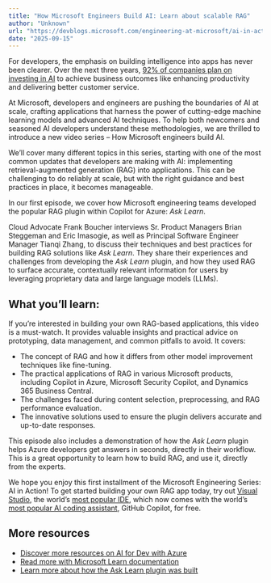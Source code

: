 ```yaml
---
title: "How Microsoft Engineers Build AI: Learn about scalable RAG"
author: "Unknown"
url: "https://devblogs.microsoft.com/engineering-at-microsoft/ai-in-action-how-to-build-scalable-rag-enabled-ai-apps/"
date: "2025-09-15"
---
```


For developers, the emphasis on building intelligence into apps has never been clearer. Over the next three years, [92% of companies plan on investing in AI](https://www.mckinsey.com/capabilities/mckinsey-digital/our-insights/superagency-in-the-workplace-empowering-people-to-unlock-ais-full-potential-at-work) to achieve business outcomes like enhancing productivity and delivering better customer service.

At Microsoft, developers and engineers are pushing the boundaries of AI at scale, crafting applications that harness the power of cutting-edge machine learning models and advanced AI techniques. To help both newcomers and seasoned AI developers understand these methodologies, we are thrilled to introduce a new video series – How Microsoft engineers build AI.

We’ll cover many different topics in this series, starting with one of the most common updates that developers are making with AI: implementing retrieval-augmented generation (RAG) into applications. This can be challenging to do reliably at scale, but with the right guidance and best practices in place, it becomes manageable.

In our first episode, we cover how Microsoft engineering teams developed the popular RAG plugin within Copilot for Azure: _Ask Learn_.

Cloud Advocate Frank Boucher interviews Sr. Product Managers Brian Steggeman and Eric Imasogie, as well as Principal Software Engineer Manager Tianqi Zhang, to discuss their techniques and best practices for building RAG solutions like _Ask Learn_. They share their experiences and challenges from developing the _Ask Learn_ plugin, and how they used RAG to surface accurate, contextually relevant information for users by leveraging proprietary data and large language models (LLMs).

## What you’ll learn:

If you’re interested in building your own RAG-based applications, this video is a must-watch. It provides valuable insights and practical advice on prototyping, data management, and common pitfalls to avoid. It covers:

* The concept of RAG and how it differs from other model improvement techniques like fine-tuning.
* The practical applications of RAG in various Microsoft products, including Copilot in Azure, Microsoft Security Copilot, and Dynamics 365 Business Central.
* The challenges faced during content selection, preprocessing, and RAG performance evaluation.
* The innovative solutions used to ensure the plugin delivers accurate and up-to-date responses.

This episode also includes a demonstration of how the _Ask Learn_ plugin helps Azure developers get answers in seconds, directly in their workflow. This is a great opportunity to learn how to build RAG, and use it, directly from the experts.

We hope you enjoy this first installment of the Microsoft Engineering Series: AI in Action! To get started building your own RAG app today, try out [Visual Studio](https://visualstudio.microsoft.com/), the world’s [most popular IDE](https://www.bairesdev.com/blog/best-ides-senior-software-engineers/), which now comes with the world’s [most popular AI coding assistant](https://hackr.io/blog/ai-coding-assistants), GitHub Copilot, for free.

## More resources

* [Discover more resources on AI for Dev with Azure ](https://aka.ms/aifordeveloper)
* [Read more with Microsoft Learn documentation](https://learn.microsoft.com/en-us/azure/developer/ai/)
* [Learn more about how the Ask Learn plugin was built ](https://devblogs.microsoft.com/engineering-at-microsoft/how-we-built-ask-learn-the-rag-based-knowledge-service/)
